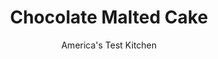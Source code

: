 ---
layout: ../../layouts/MarkdownPostLayout.astro
title: Chocolate Malted Cake
author: America's Test Kitchen
pubDate: 2023-03-15
description: "To get that nostalgic ice cream parlor flavor in every bite, we added malted milk powder to the chocolate frosting and sprinkled crushed malted milk balls between the cake layers."
image_url: https://res.cloudinary.com/hksqkdlah/image/upload/ar_1:1,c_fill,dpr_2.0,f_auto,fl_lossy.progressive.strip_profile,g_faces:auto,q_auto:low,w_344/36266_sfs-gac-chocolate-malted-cake-10
tags: ["Desserts or Baked Goods","Chocolate","Cakes"]
calories: 9262
protein: 8
carbohydrates: 76
fats: 
fiber: 3
ingredients: ["1 cup, malted milk powder","1/3 cup, heavy cream","1 teaspoon, vanilla extract","24 tablespoons (3 sticks), unsalted butter, softened","1/4 teaspoon, salt","3 cups (12 ounces), confectioners' sugar","6 ounces, milk chocolate, melted and cooled","2 (5-ounce) boxes malted, milk balls","3 (8-inch), Chocolate Layer Cake rounds"]
serves: 12
time: "40 mins"
instructions: ["FOR THE FROSTING: Stir malted milk powder, cream, and vanilla in bowl until thoroughly combined. Using stand mixer fitted with whisk attachment, whip butter and salt on medium-high speed until smooth, about 1 minute. Reduce speed to medium-low, slowly add sugar, and mix until smooth, 1 to 2 minutes. Add malted milk mixture, increase speed to medium-high, and whip until light and fluffy, about 3 minutes. Add chocolate and whip until thoroughly combined.","FOR THE CAKE: Place 1 cup malted milk balls in 1-gallon zipper-lock bag and crush coarse with rolling pin. Place 1 cake layer on cake plate or pedestal. Spread 1 cup frosting evenly over top. Sprinkle 1/2 cup crushed malted milk balls evenly over frosting. Repeat with second cake layer, 1 cup frosting, and remaining 1/2 cup crushed malted milk balls. Place third cake layer on top and frost top and sides of cake with remaining frosting. Arrange whole malted milk balls around top and bottom edges of cake. Arrange 5 malted milk balls in center of cake. Serve."]
nutrition: ["384 mg Potassium","225 mg Phosphorus","157 mg Calcium","3 mg Iron","72 mg Magnesium","294 mg Sodium","2 mg Zinc","49 g Fat","1 mg Niacin (B3)","13 g Monounsaturated","2 g Polyunsaturated","1 µg Vitamin D","155 mg Cholesterol","30 g Saturated","1 g Trans","3 g Fiber","27 µg Folic acid","21 µg Folate (food)","56 g Sugars","5 µg Vitamin K","94 g Water","76 g Carbs","68 µg Folate equivalent (total)","8 g Protein","1 mg Vitamin E","365 µg Vitamin A","771 kcal Energy","52 g Sugars, added","9262 calories"]
notes: "Malted milk powder is a mixture of malted barley, wheat flour, and evaporated whole milk. It can be found in the baking section of most grocery stores."
---